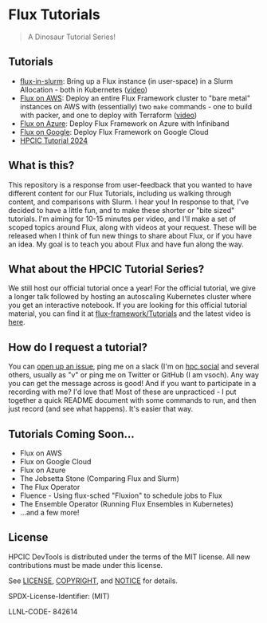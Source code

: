 # Flux Tutorials

> A Dinosaur Tutorial Series! 

## Tutorials

- [flux-in-slurm](tutorial/flux-in-slurm): Bring up a Flux instance (in user-space) in a Slurm Allocation - both in Kubernetes ([video](https://youtu.be/8ZkSLV0m7To?si=WqWKCe2jvRuTXvlJ)) 
- [Flux on AWS](tutorial/aws): Deploy an entire Flux Framework cluster to "bare metal" instances on AWS with (essentially) two `make` commands - one to build with packer, and one to deploy with Terraform ([video](https://youtu.be/LJh-ab6fAqE?si=dIzScA530N7lXs_7))
- [Flux on Azure](tutorial/azure): Deploy Flux Framework on Azure with Infiniband
- [Flux on Google](tutorial/google): Deploy Flux Framework on Google Cloud
- [HPCIC Tutorial 2024](https://youtu.be/Dt4CSZWSEJE?si=b2O7lQrJixcKh-EJ)

## What is this?

This repository is a response from user-feedback that you wanted to have different content for our Flux Tutorials, including us walking through content, and comparisons with Slurm. I hear you! In response to that, I've decided to have a little fun, and to make these shorter or "bite sized" tutorials. I'm aiming for 10-15 minutes per video, and I'll make a set of scoped topics around Flux, along with videos at your request. These will be released when I think of fun new things to share about Flux, or if you have an idea. My goal is to teach you about Flux and have fun along the way.

## What about the HPCIC Tutorial Series?

We still host our official tutorial once a year! For the official tutorial, we give a longer talk followed by hosting an autoscaling Kubernetes cluster where you get an interactive notebook. If you are looking for this official tutorial material, you can find it at [flux-framework/Tutorials](https://github.com/flux-framework/Tutorials) and the latest video is [here](https://youtu.be/Dt4CSZWSEJE?si=b2O7lQrJixcKh-EJ). 

## How do I request a tutorial?

You can [open up an issue](https://github.com/converged-computing/flux-tutorials/issues), ping me on a slack (I'm on [hpc.social](https://hpc.social) and several others, usually as "v" or ping me on Twitter or GitHub (I am vsoch). Any way you can get the message across is good! And if you want to participate in a recording with me? I'd love that! Most of these are unpracticed - I put together a quick README document with some commands to run, and then just record (and see what happens). It's easier that way.

## Tutorials Coming Soon...

 - Flux on AWS
 - Flux on Google Cloud
 - Flux on Azure
 - The Jobsetta Stone (Comparing Flux and Slurm)
 - The Flux Operator
 - Fluence - Using flux-sched "Fluxion" to schedule jobs to Flux
 - The Ensemble Operator (Running Flux Ensembles in Kubernetes)
 - ...and a few more!

## License

HPCIC DevTools is distributed under the terms of the MIT license.
All new contributions must be made under this license.

See [LICENSE](https://github.com/converged-computing/cloud-select/blob/main/LICENSE),
[COPYRIGHT](https://github.com/converged-computing/cloud-select/blob/main/COPYRIGHT), and
[NOTICE](https://github.com/converged-computing/cloud-select/blob/main/NOTICE) for details.

SPDX-License-Identifier: (MIT)

LLNL-CODE- 842614
